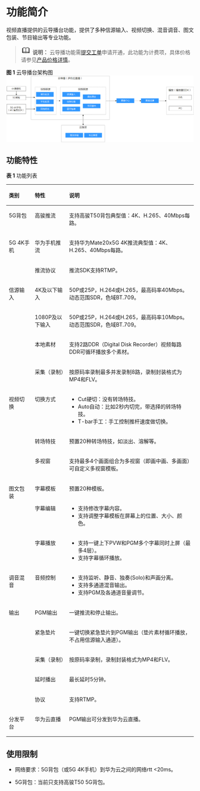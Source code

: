 # 功能简介<a name="live_01_0037"></a>

视频直播提供的云导播台功能，提供了多种信源输入、视频切换、混音调音、图文包装、节目输出等专业功能。

>![](public_sys-resources/icon-note.gif) **说明：** 
>云导播功能需[提交工单](https://console.huaweicloud.com/ticket/?#/ticketindex/business?productTypeId=ffb4ebf5fb094bc6aef0129c276ce42e)申请开通，此功能为计费项，具体价格请参见[产品价格详情](https://www.huaweicloud.com/pricing.html?tab=detail#/live)。

**图 1**  云导播台架构图<a name="fig1836512195218"></a>  
![](figures/云导播台架构图.png "云导播台架构图")

## 功能特性<a name="section595118302819"></a>

**表 1**  功能列表

<a name="table191051236268"></a>
<table><thead align="left"><tr id="row33083313263"><th class="cellrowborder" valign="top" width="13.86%" id="mcps1.2.4.1.1"><p id="p330963122619"><a name="p330963122619"></a><a name="p330963122619"></a><strong id="b430916332610"><a name="b430916332610"></a><a name="b430916332610"></a>类别</strong></p>
</th>
<th class="cellrowborder" valign="top" width="18.29%" id="mcps1.2.4.1.2"><p id="p230910313267"><a name="p230910313267"></a><a name="p230910313267"></a><strong id="b430919311267"><a name="b430919311267"></a><a name="b430919311267"></a>特性</strong></p>
</th>
<th class="cellrowborder" valign="top" width="67.85%" id="mcps1.2.4.1.3"><p id="p173099392619"><a name="p173099392619"></a><a name="p173099392619"></a><strong id="b183091038267"><a name="b183091038267"></a><a name="b183091038267"></a>说明</strong></p>
</th>
</tr>
</thead>
<tbody><tr id="row107968434305"><td class="cellrowborder" valign="top" width="13.86%" headers="mcps1.2.4.1.1 "><p id="p78485873012"><a name="p78485873012"></a><a name="p78485873012"></a>5G背包</p>
</td>
<td class="cellrowborder" valign="top" width="18.29%" headers="mcps1.2.4.1.2 "><p id="p19841258153018"><a name="p19841258153018"></a><a name="p19841258153018"></a>高骏推流</p>
</td>
<td class="cellrowborder" valign="top" width="67.85%" headers="mcps1.2.4.1.3 "><p id="p38535863011"><a name="p38535863011"></a><a name="p38535863011"></a>支持高骏T50背包典型值：4K、H.265、40Mbps每路。</p>
</td>
</tr>
<tr id="row111051947153012"><td class="cellrowborder" rowspan="2" valign="top" width="13.86%" headers="mcps1.2.4.1.1 "><p id="p985195814309"><a name="p985195814309"></a><a name="p985195814309"></a>5G 4K手机</p>
</td>
<td class="cellrowborder" valign="top" width="18.29%" headers="mcps1.2.4.1.2 "><p id="p1985185863019"><a name="p1985185863019"></a><a name="p1985185863019"></a>华为手机推流</p>
</td>
<td class="cellrowborder" valign="top" width="67.85%" headers="mcps1.2.4.1.3 "><p id="p188516588309"><a name="p188516588309"></a><a name="p188516588309"></a>支持华为Mate20x5G 4K推流典型值：4K、H.265、40Mbps每路。</p>
</td>
</tr>
<tr id="row664257163015"><td class="cellrowborder" valign="top" headers="mcps1.2.4.1.1 "><p id="p188515589300"><a name="p188515589300"></a><a name="p188515589300"></a>推流协议</p>
</td>
<td class="cellrowborder" valign="top" headers="mcps1.2.4.1.2 "><p id="p6851586306"><a name="p6851586306"></a><a name="p6851586306"></a>推流SDK支持RTMP。</p>
</td>
</tr>
<tr id="row1330933192616"><td class="cellrowborder" rowspan="4" valign="top" width="13.86%" headers="mcps1.2.4.1.1 "><p id="p1330983112618"><a name="p1330983112618"></a><a name="p1330983112618"></a>信源输入</p>
</td>
<td class="cellrowborder" valign="top" width="18.29%" headers="mcps1.2.4.1.2 "><p id="p4309113102613"><a name="p4309113102613"></a><a name="p4309113102613"></a>4K及以下输入</p>
</td>
<td class="cellrowborder" valign="top" width="67.85%" headers="mcps1.2.4.1.3 "><p id="p0309113192617"><a name="p0309113192617"></a><a name="p0309113192617"></a>50P或25P，H.264或H.265，最高码率40Mbps。动态范围SDR，色域BT.709。</p>
</td>
</tr>
<tr id="row143096322618"><td class="cellrowborder" valign="top" headers="mcps1.2.4.1.1 "><p id="p4309239266"><a name="p4309239266"></a><a name="p4309239266"></a>1080P及以下输入</p>
</td>
<td class="cellrowborder" valign="top" headers="mcps1.2.4.1.2 "><p id="p103091435262"><a name="p103091435262"></a><a name="p103091435262"></a>50P或25P，H.264或H.265，最高码率10Mbps。动态范围SDR，色域BT.709。</p>
</td>
</tr>
<tr id="row10309113152611"><td class="cellrowborder" valign="top" headers="mcps1.2.4.1.1 "><p id="p43091935263"><a name="p43091935263"></a><a name="p43091935263"></a>本地素材</p>
</td>
<td class="cellrowborder" valign="top" headers="mcps1.2.4.1.2 "><p id="p630920362618"><a name="p630920362618"></a><a name="p630920362618"></a>支持2路DDR（Digital Disk Recorder）视频每路DDR可循环播放多个素材。</p>
</td>
</tr>
<tr id="row7309163152615"><td class="cellrowborder" valign="top" headers="mcps1.2.4.1.1 "><p id="p1930910362615"><a name="p1930910362615"></a><a name="p1930910362615"></a>采集（录制）</p>
</td>
<td class="cellrowborder" valign="top" headers="mcps1.2.4.1.2 "><p id="p930913352613"><a name="p930913352613"></a><a name="p930913352613"></a>按原码率录制最多并发录制8路，录制封装格式为MP4和FLV。</p>
</td>
</tr>
<tr id="row930919372613"><td class="cellrowborder" rowspan="3" valign="top" width="13.86%" headers="mcps1.2.4.1.1 "><p id="p1330963152618"><a name="p1330963152618"></a><a name="p1330963152618"></a>视频切换</p>
</td>
<td class="cellrowborder" valign="top" width="18.29%" headers="mcps1.2.4.1.2 "><p id="p133091131262"><a name="p133091131262"></a><a name="p133091131262"></a>切换方式</p>
</td>
<td class="cellrowborder" valign="top" width="67.85%" headers="mcps1.2.4.1.3 "><a name="ul75422275133"></a><a name="ul75422275133"></a><ul id="ul75422275133"><li>Cut硬切：没有转场特技。</li><li>Auto自动：比如2秒内切完，带选择的转场特技。</li><li>T-bar手工：手工控制推杆速度做切换。</li></ul>
</td>
</tr>
<tr id="row173091830266"><td class="cellrowborder" valign="top" headers="mcps1.2.4.1.1 "><p id="p4310634263"><a name="p4310634263"></a><a name="p4310634263"></a>转场特技</p>
</td>
<td class="cellrowborder" valign="top" headers="mcps1.2.4.1.2 "><p id="p031043132610"><a name="p031043132610"></a><a name="p031043132610"></a>预置20种转场特技，如淡出、溶解等。</p>
</td>
</tr>
<tr id="row1931063142617"><td class="cellrowborder" valign="top" headers="mcps1.2.4.1.1 "><p id="p1031016310264"><a name="p1031016310264"></a><a name="p1031016310264"></a>多视窗</p>
</td>
<td class="cellrowborder" valign="top" headers="mcps1.2.4.1.2 "><p id="p133101732267"><a name="p133101732267"></a><a name="p133101732267"></a>支持最多4个画面组合为多视窗（即画中画、多画面）可自定义多视窗模板。</p>
</td>
</tr>
<tr id="row10310237264"><td class="cellrowborder" rowspan="3" valign="top" width="13.86%" headers="mcps1.2.4.1.1 "><p id="p1831011312614"><a name="p1831011312614"></a><a name="p1831011312614"></a>图文包装</p>
</td>
<td class="cellrowborder" valign="top" width="18.29%" headers="mcps1.2.4.1.2 "><p id="p13101537269"><a name="p13101537269"></a><a name="p13101537269"></a>字幕模板</p>
</td>
<td class="cellrowborder" valign="top" width="67.85%" headers="mcps1.2.4.1.3 "><p id="p203103322615"><a name="p203103322615"></a><a name="p203103322615"></a>预置20种模板。</p>
</td>
</tr>
<tr id="row1931093112618"><td class="cellrowborder" valign="top" headers="mcps1.2.4.1.1 "><p id="p103101035267"><a name="p103101035267"></a><a name="p103101035267"></a>字幕编辑</p>
</td>
<td class="cellrowborder" valign="top" headers="mcps1.2.4.1.2 "><a name="ul108436135538"></a><a name="ul108436135538"></a><ul id="ul108436135538"><li>支持修改字幕内容。</li><li>支持调整字幕模板在屏幕上的位置、大小、颜色。</li></ul>
</td>
</tr>
<tr id="row173101238263"><td class="cellrowborder" valign="top" headers="mcps1.2.4.1.1 "><p id="p13310163172617"><a name="p13310163172617"></a><a name="p13310163172617"></a>字幕播放</p>
</td>
<td class="cellrowborder" valign="top" headers="mcps1.2.4.1.2 "><a name="ul76171727549"></a><a name="ul76171727549"></a><ul id="ul76171727549"><li>支持一键上下PVW和PGM多个字幕同时上屏（最多4层）。</li><li>支持字幕循环播放。</li></ul>
</td>
</tr>
<tr id="row12310183202620"><td class="cellrowborder" valign="top" width="13.86%" headers="mcps1.2.4.1.1 "><p id="p1931023182614"><a name="p1931023182614"></a><a name="p1931023182614"></a>调音混音</p>
</td>
<td class="cellrowborder" valign="top" width="18.29%" headers="mcps1.2.4.1.2 "><p id="p53101037267"><a name="p53101037267"></a><a name="p53101037267"></a>音频控制</p>
</td>
<td class="cellrowborder" valign="top" width="67.85%" headers="mcps1.2.4.1.3 "><a name="ul16351142725413"></a><a name="ul16351142725413"></a><ul id="ul16351142725413"><li>支持监听、静音、独奏(Solo)和声画分离。</li><li>支持多通道混音输出。</li><li>支持PGM及各通道音量调节。</li></ul>
</td>
</tr>
<tr id="row03113311269"><td class="cellrowborder" rowspan="5" valign="top" width="13.86%" headers="mcps1.2.4.1.1 "><p id="p10311193122610"><a name="p10311193122610"></a><a name="p10311193122610"></a>输出</p>
</td>
<td class="cellrowborder" valign="top" width="18.29%" headers="mcps1.2.4.1.2 "><p id="p7311133261"><a name="p7311133261"></a><a name="p7311133261"></a>PGM输出</p>
</td>
<td class="cellrowborder" valign="top" width="67.85%" headers="mcps1.2.4.1.3 "><p id="p18311337265"><a name="p18311337265"></a><a name="p18311337265"></a>一键推流和停止输出。</p>
</td>
</tr>
<tr id="row1831113314265"><td class="cellrowborder" valign="top" headers="mcps1.2.4.1.1 "><p id="p931116315265"><a name="p931116315265"></a><a name="p931116315265"></a>紧急垫片</p>
</td>
<td class="cellrowborder" valign="top" headers="mcps1.2.4.1.2 "><p id="p113111335267"><a name="p113111335267"></a><a name="p113111335267"></a>一键切换紧急垫片到PGM输出（垫片素材循环播放，不占用信源输入通道）。</p>
</td>
</tr>
<tr id="row33119314262"><td class="cellrowborder" valign="top" headers="mcps1.2.4.1.1 "><p id="p53111039262"><a name="p53111039262"></a><a name="p53111039262"></a>采集（录制）</p>
</td>
<td class="cellrowborder" valign="top" headers="mcps1.2.4.1.2 "><p id="p231133152613"><a name="p231133152613"></a><a name="p231133152613"></a>按原码率录制，录制封装格式为MP4和FLV。</p>
</td>
</tr>
<tr id="row1931111312615"><td class="cellrowborder" valign="top" headers="mcps1.2.4.1.1 "><p id="p13112310269"><a name="p13112310269"></a><a name="p13112310269"></a>延时播出</p>
</td>
<td class="cellrowborder" valign="top" headers="mcps1.2.4.1.2 "><p id="p163111439267"><a name="p163111439267"></a><a name="p163111439267"></a>最长延时5分钟。</p>
</td>
</tr>
<tr id="row131123202619"><td class="cellrowborder" valign="top" headers="mcps1.2.4.1.1 "><p id="p1731123132613"><a name="p1731123132613"></a><a name="p1731123132613"></a>协议</p>
</td>
<td class="cellrowborder" valign="top" headers="mcps1.2.4.1.2 "><p id="p1531212372616"><a name="p1531212372616"></a><a name="p1531212372616"></a>支持RTMP。</p>
</td>
</tr>
<tr id="row142911282319"><td class="cellrowborder" valign="top" width="13.86%" headers="mcps1.2.4.1.1 "><p id="p16369121315316"><a name="p16369121315316"></a><a name="p16369121315316"></a>分发平台</p>
</td>
<td class="cellrowborder" valign="top" width="18.29%" headers="mcps1.2.4.1.2 "><p id="p5369813153117"><a name="p5369813153117"></a><a name="p5369813153117"></a>华为云直播</p>
</td>
<td class="cellrowborder" valign="top" width="67.85%" headers="mcps1.2.4.1.3 "><p id="p1636931383116"><a name="p1636931383116"></a><a name="p1636931383116"></a>PGM输出可分发到华为云直播。</p>
</td>
</tr>
</tbody>
</table>

## 使用限制<a name="section3941251729"></a>

-   网络要求：5G背包（或5G 4K手机）到华为云之间的网络rtt <20ms。

-   5G背包：当前只支持高骏T50 5G背包。

